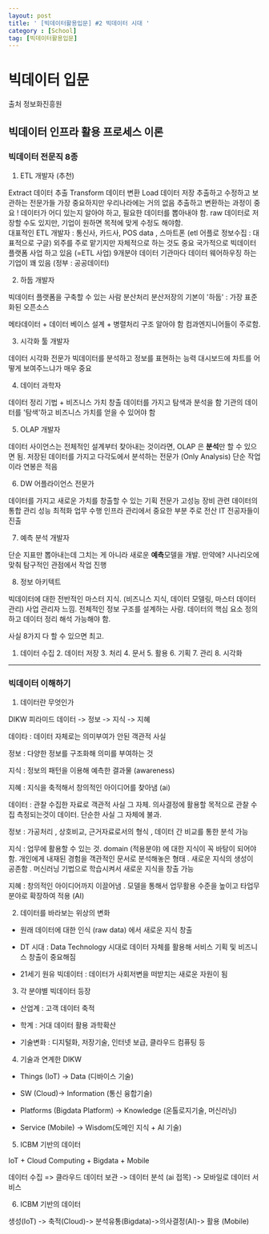 ```yaml
---
layout: post
title: ' [빅데이터활용입문] #2 빅데이터 시대 '
category : [School]
tag: [빅데이터활용입문]
---
```

  
  
# 빅데이터 입문 

출처 정보화진흥원

## 빅데이터 인프라 활용 프로세스 이론

### 빅데이터 전문직 8종 

1. ETL 개발자 (추천)

  Extract 데이터 추출
  Transform 데이터 변환
  Load 데이터 저장 
  추출하고 수정하고 보관하는 전문가들 
  가장 중요하지만 우리나라에는 거의 없음 
  추출하고 변환하는 과정이 중요 ! 
  데이터가 어디 있는지 알아야 하고, 필요한 데이터를 뽑아내야 함.
  raw 데이터로 저장할 수도 있지만, 기업이 원하면 목적에 맞게 수정도 해야함.  
  대표적인 ETL 개발자 : 통신사, 카드사, POS data , 스마트폰 (etl 어플로 정보수집 : 대표적으로 구글) 
  외주를 주로 맡기지만 자체적으로 하는 것도 중요 
  국가적으로 빅데이터 플랫폼 사업 하고 있음 (=ETL 사업) 9개분야 데이터 
  기관마다 데이터 웨어하우징 하는 기업이 꽤 있음 (정부 : 공공데이터)

2. 하둡 개발자 

  빅데이터 플랫폼을 구축할 수 있는 사람 
  분산처리 분산저장의 기본이 '하둡' : 가장 표준화된 오픈소스 

  메타데이터 + 데이터 베이스 설계 + 병렬처리 구조 알아야 함 컴과엔지니어들이 주로함. 

3. 시각화 툴 개발자 

  데이터 시각화 전문가 
  빅데이터를 분석하고 정보를 표현하는 능력 
  대시보드에 차트를 어떻게 보여주느냐가 매우 중요 

4. 데이터 과학자 

  데이터 정리 기법 + 비즈니스 가치 창출 
  데이터를 가지고 탐색과 분석을 함 
  기관의 데이터를 '탐색'하고 비즈니스 가치를 얻을 수 있어야 함 

5. OLAP 개발자 

  데이터 사이언스는 전체적인 설계부터 찾아내는 것이라면, 
  OLAP 은 **분석**만 할 수 있으면 됨. 
  저장된 데이터를 가지고 다각도에서 분석하는 전문가 (Only Analysis)
  단순 작업이라 연봉은 적음 

6. DW 어플라이언스 전문가 

  데이터를 가지고 새로운 가치를 창출할 수 있는 기획 전문가 
  고성능 장비 관련 데이터의 통합 관리 성능 최적화 업무 수행 
  인프라 관리에서 중요한 부분 
  주로 전산 IT 전공자들이 진출 

7. 예측 분석 개발자 

  단순 지표만 뽑아내는데 그치는 게 아니라 새로운 **예측**모델을 개발.
  만약에? 시나리오에 맞춰 탐구적인 관점에서 작업 진행 

8. 정보 아키텍트

  빅데이터에 대한 전반적인 마스터 지식. (비즈니스 지식, 데이터 모델링, 마스터 데이터 관리)
  사업 관리자 느낌. 전체적인 정보 구조를 설계하는 사람. 
  데이터의 핵심 요소 정의하고 데이터 정리 해석 가능해야 함. 

사실 8가지 다 할 수 있으면 최고. 

1. 데이터 수집 2. 데이터 저장 3. 처리 4. 문서 5. 활용 6. 기획 7. 관리 8. 시각화 

- - -

### 빅데이터 이해하기 

1. 데이터란 무엇인가 

DIKW 피라미드 
데이터 -> 정보 -> 지식 -> 지혜 

데이타 : 데이터 자체로는 의미부여가 안된 객관적 사실 

정보 : 다양한 정보를 구조화해 의미를 부여하는 것 

지식 : 정보의 패턴을 이용해 예측한 결과물 (awareness)

지혜 : 지식을 축적해서 창의적인 아이디어를 찾아냄  (ai)

데이터 :  관찰 수집한 자료로 객관적 사실 그 자체. 의사결정에 활용할 목적으로 관찰 수집 측정되는것이 데이터. 단순한 사실 그 자체에 불과.

정보 : 가공처리 , 상호비교, 근거자료로서의 형식 , 데이터 간 비교를 통한 분석 가능 

지식 : 업무에 활용할 수 있는 것. domain (적용분야) 에 대한 지식이 꼭 바탕이 되어야 함. 개인에게 내재된 경험을 객관적인 문서로 분석해놓은 형태 . 
새로운 지식의 생성이 공존함 . 
머신러닝 기법으로 학습시켜서 새로운 지식을 창출 가능

지혜 : 창의적인 아이디어까지 이끌어냄 . 모델을 통해서 업무활용 수준을 높이고 타업무 분야로 확장하여 적용 (AI) 

2. 데이터를 바라보는 위상의 변화 

* 원래 데이터에 대한 인식 (raw data) 에서 새로운 지식 창출

* DT 시대 : Data Technology 시대로 데이터 자체를 활용해 서비스 기획 및 비즈니스 창출이 중요해짐

* 21세기 원유 빅데이터 : 데이터가 사회저변을 떠받치는 새로운 자원이 됨

3. 각 분야별 빅데이터 등장 

* 산업계 : 고객 데이터 축적
 
* 학계 : 거대 데이터 활용 과학확산 

* 기술변화 : 디지털화, 저장기술, 인터넷 보급, 클라우드 컴퓨팅 등 

 

4. 기술과 연계한 DIKW 

* Things (IoT) -> Data (디바이스 기술)

* SW (Cloud)-> Information (통신 융합기술)

* Platforms (Bigdata Platform) -> Knowledge (온톨로지기술, 머신러닝)

* Service (Mobile) -> Wisdom(도메인 지식 + AI 기술) 


5. ICBM 기반의 데이터 

IoT + Cloud Computing + Bigdata + Mobile 

데이터 수집 => 클라우드 데이터 보관 -> 데이터 분석 (ai 접목) -> 모바일로 데이터 서비스 

6. ICBM 기반의 데이터 

생성(IoT) -> 축적(Cloud)-> 분석유통(Bigdata)->의사결정(AI)-> 활용 
(Mobile)

  
